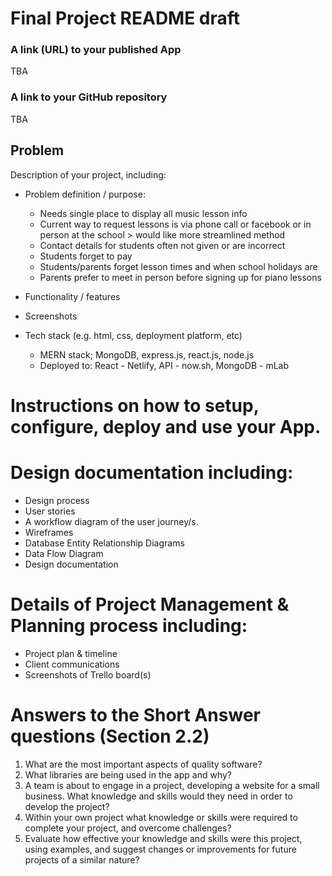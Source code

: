 # Final Project README draft

### A link (URL) to your published App
  TBA
### A link to your GitHub repository
  TBA

## Problem

  Description of your project, including:

- Problem definition / purpose:
  -	Needs single place to display all music lesson info
  -	Current way to request lessons is via phone call or facebook or in person at the school > would like more streamlined method
  -	Contact details for students often not given or are incorrect
  -	Students forget to pay
  -	Students/parents forget lesson times and when school holidays are
  -	Parents prefer to meet in person before signing up for piano lessons

- Functionality / features
- Screenshots
- Tech stack (e.g. html, css, deployment platform, etc)
  - MERN stack; MongoDB, express.js, react.js, node.js
  - Deployed to: React - Netlify, API - now.sh, MongoDB - mLab

# Instructions on how to setup, configure, deploy and use your App.


# Design documentation including:

- Design process
- User stories
- A workflow diagram of the user journey/s.
- Wireframes
- Database Entity Relationship Diagrams
- Data Flow Diagram
- Design documentation

# Details of Project Management & Planning process including:

- Project plan & timeline
- Client communications
- Screenshots of Trello board(s)

# Answers to the Short Answer questions (Section 2.2)

1. What are the most important aspects of quality software?
2. What libraries are being used in the app and why?
3. A team is about to engage in a project, developing a website for a small business. What knowledge and skills would they need in order to develop the project?
4. Within your own project what knowledge or skills were required to complete your project, and overcome challenges?
5. Evaluate how effective your knowledge and skills were this project, using examples, and suggest changes or improvements for future projects of a similar nature?

